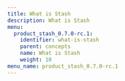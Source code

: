 ```yaml
---
title: What is Stash
description: What is Stash
menu:
  product_stash_0.7.0-rc.1:
    identifier: what-is-stash
    parent: concepts
    name: What is Stash
    weight: 10
menu_name: product_stash_0.7.0-rc.1
---
```


